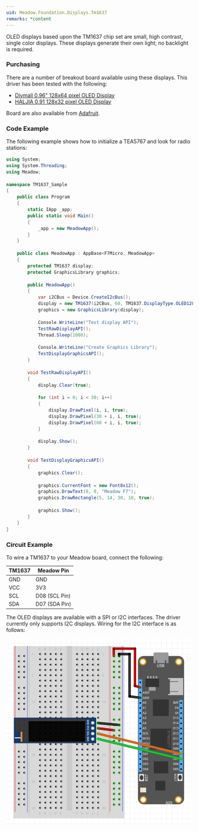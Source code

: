 ```yaml
---
uid: Meadow.Foundation.Displays.Tm1637
remarks: *content
---
```


OLED displays based upon the TM1637 chip set are small, high contrast, single color displays. These displays generate their own light; no backlight is required.

### Purchasing

There are a number of breakout board available using these displays. This driver has been tested with the following:

* [Diymall 0.96" 128x64 pixel OLED Display](https://www.amazon.co.uk/gp/product/B0156CO67O/ref=oh_aui_detailpage_o01_s00?ie=UTF8&psc=1)
* [HALJIA 0.91 128x32 pixel OLED Display](https://www.amazon.co.uk/gp/product/B071Z18R1M/ref=oh_aui_detailpage_o03_s00?ie=UTF8&psc=1)

Board are also available from [Adafruit](www.adafruit.com).

### Code Example

The following example shows how to initialize a TEA5767 and look for radio stations:

```csharp
using System;
using System.Threading;
using Meadow;

namespace TM1637_Sample
{
    public class Program
    {
        static IApp _app; 
        public static void Main()
        {
            _app = new MeadowApp();
        }
    }
    
    public class MeadowApp : AppBase<F7Micro, MeadowApp>
    {
        protected TM1637 display;
        protected GraphicsLibrary graphics;

        public MeadowApp()
        {            
            var i2CBus = Device.CreateI2cBus();         
            display = new TM1637(i2CBus, 60, TM1637.DisplayType.OLED128x32);
            graphics = new GraphicsLibrary(display);

            Console.WriteLine("Test display API");
            TestRawDisplayAPI();
            Thread.Sleep(1000);

            Console.WriteLine("Create Graphics Library");
            TestDisplayGraphicsAPI();
        }

        void TestRawDisplayAPI()
        {
            display.Clear(true);

            for (int i = 0; i < 30; i++)
            {
                display.DrawPixel(i, i, true);
                display.DrawPixel(30 + i, i, true);
                display.DrawPixel(60 + i, i, true);
            }

            display.Show();
        }

        void TestDisplayGraphicsAPI() 
        {
            graphics.Clear();

            graphics.CurrentFont = new Font8x12();
            graphics.DrawText(0, 0, "Meadow F7");
            graphics.DrawRectangle(5, 14, 30, 10, true);

            graphics.Show();
        }
    }
}
```

### Circuit Example

 To wire a TM1637 to your Meadow board, connect the following:

| TM1637 | Meadow Pin    |
|---------|---------------|
| GND     | GND           |
| VCC     | 3V3           |
| SCL     | D08 (SCL Pin) |
| SDA     | D07 (SDA Pin) |

The OLED displays are available with a SPI or I2C interfaces. The driver currently only supports I2C displays. Wiring for the I2C interface is as follows:

![](../../API_Assets/Meadow.Foundation.Displays.Tm1637/TM1637_Frizzing.png)
